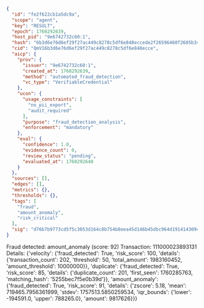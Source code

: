 ```json
{
  "id": "fe2f622cb1a5dc9a",
  "scope": "agent",
  "key": "RESULT",
  "epoch": 1760292639,
  "host_pid": "9e6742732c60:1",
  "hash": "6b3d6e76d6ef29f27ac449c8278c5df6e848eccede2f26596460f2605b3439ce",
  "cid": "QmV16b3d6e76d6ef29f27ac449c8278c5df6e848ecce",
  "aicp": {
    "prov": {
      "issuer": "9e6742732c60:1",
      "created_at": 1760292639,
      "method": "automated_fraud_detection",
      "vc_type": "VerifiableCredential"
    },
    "ucon": {
      "usage_constraints": [
        "no_pii_export",
        "audit_required"
      ],
      "purpose": "fraud_detection_analysis",
      "enforcement": "mandatory"
    },
    "eval": {
      "confidence": 1.0,
      "evidence_count": 0,
      "review_status": "pending",
      "evaluated_at": 1760292640
    }
  },
  "sources": [],
  "edges": [],
  "metrics": {},
  "thresholds": {},
  "tags": [
    "fraud",
    "amount_anomaly",
    "risk_critical"
  ],
  "sig": "d76b7b9773cd5f5c3053d164c8b754b8eea45d146b45dbc964d1914143094afa"
}
```

Fraud detected: amount_anomaly (score: 92)
Transaction: 111000023893131
Details: {'velocity': {'fraud_detected': True, 'risk_score': 100, 'details': {'transaction_count': 202, 'threshold': 50, 'total_amount': 1983160452, 'amount_threshold': 10000000}}, 'duplicate': {'fraud_detected': True, 'risk_score': 85, 'details': {'duplicate_count': 201, 'first_seen': 1760285763, 'matching_hash': '5255bec7f5e0b39d'}}, 'amount_anomaly': {'fraud_detected': True, 'risk_score': 91, 'details': {'zscore': 5.18, 'mean': 719465.7956361999, 'stdev': 1757513.5850259534, 'iqr_bounds': {'lower': -194591.0, 'upper': 788265.0}, 'amount': 9817626}}}